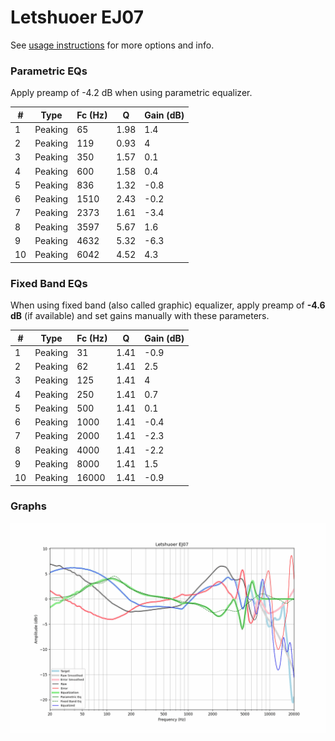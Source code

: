 # Letshuoer EJ07
See [usage instructions](https://github.com/jaakkopasanen/AutoEq#usage) for more options and info.

### Parametric EQs
Apply preamp of -4.2 dB when using parametric equalizer.

|   # | Type    |   Fc (Hz) |    Q |   Gain (dB) |
|-----|---------|-----------|------|-------------|
|   1 | Peaking |        65 | 1.98 |         1.4 |
|   2 | Peaking |       119 | 0.93 |         4   |
|   3 | Peaking |       350 | 1.57 |         0.1 |
|   4 | Peaking |       600 | 1.58 |         0.4 |
|   5 | Peaking |       836 | 1.32 |        -0.8 |
|   6 | Peaking |      1510 | 2.43 |        -0.2 |
|   7 | Peaking |      2373 | 1.61 |        -3.4 |
|   8 | Peaking |      3597 | 5.67 |         1.6 |
|   9 | Peaking |      4632 | 5.32 |        -6.3 |
|  10 | Peaking |      6042 | 4.52 |         4.3 |

### Fixed Band EQs
When using fixed band (also called graphic) equalizer, apply preamp of **-4.6 dB** (if available) and set gains manually with these parameters.

|   # | Type    |   Fc (Hz) |    Q |   Gain (dB) |
|-----|---------|-----------|------|-------------|
|   1 | Peaking |        31 | 1.41 |        -0.9 |
|   2 | Peaking |        62 | 1.41 |         2.5 |
|   3 | Peaking |       125 | 1.41 |         4   |
|   4 | Peaking |       250 | 1.41 |         0.7 |
|   5 | Peaking |       500 | 1.41 |         0.1 |
|   6 | Peaking |      1000 | 1.41 |        -0.4 |
|   7 | Peaking |      2000 | 1.41 |        -2.3 |
|   8 | Peaking |      4000 | 1.41 |        -2.2 |
|   9 | Peaking |      8000 | 1.41 |         1.5 |
|  10 | Peaking |     16000 | 1.41 |        -0.9 |

### Graphs
![](./Letshuoer%20EJ07.png)
